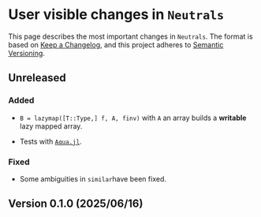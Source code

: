 # User visible changes in `Neutrals`

This page describes the most important changes in `Neutrals`. The format is based on [Keep
a Changelog](https://keepachangelog.com/en/1.1.0/), and this project adheres to [Semantic
Versioning](https://semver.org).

## Unreleased

### Added

- `B = lazymap([T::Type,] f, A, finv)` with `A` an array builds a **writable** lazy mapped
  array.

- Tests with [`Aqua.jl`](https://github.com/JuliaTesting/Aqua.jl).

### Fixed

- Some ambiguities in `similar`have been fixed.


## Version 0.1.0 (2025/06/16)
